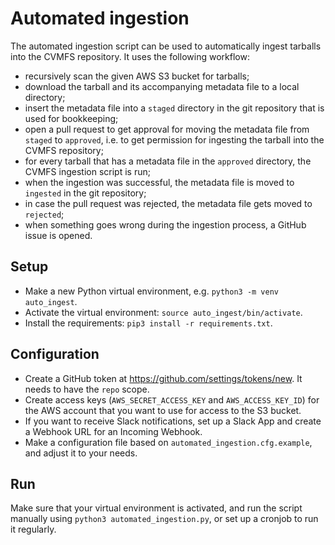 # Automated ingestion

The automated ingestion script can be used to automatically ingest tarballs into the CVMFS repository.
It uses the following workflow:
- recursively scan the given AWS S3 bucket for tarballs;
- download the tarball and its accompanying metadata file to a local directory;
- insert the metadata file into a `staged` directory in the git repository that is used for bookkeeping;
- open a pull request to get approval for moving the metadata file from `staged` to `approved`, i.e. to get permission for ingesting the tarball into the CVMFS repository;
- for every tarball that has a metadata file in the `approved` directory, the CVMFS ingestion script is run;
- when the ingestion was successful, the metadata file is moved to `ingested` in the git repository;
- in case the pull request was rejected, the metadata file gets moved to `rejected`;
- when something goes wrong during the ingestion process, a GitHub issue is opened.

## Setup

- Make a new Python virtual environment, e.g. `python3 -m venv auto_ingest`.
- Activate the virtual environment: `source auto_ingest/bin/activate`.
- Install the requirements: `pip3 install -r requirements.txt`.

## Configuration
- Create a GitHub token at https://github.com/settings/tokens/new. It needs to have the `repo` scope.
- Create access keys (`AWS_SECRET_ACCESS_KEY` and `AWS_ACCESS_KEY_ID`) for the AWS account that you want to use for access to the S3 bucket.
- If you want to receive Slack notifications, set up a Slack App and create a Webhook URL for an Incoming Webhook.
- Make a configuration file based on `automated_ingestion.cfg.example`, and adjust it to your needs.

## Run
Make sure that your virtual environment is activated, and run the script manually using `python3 automated_ingestion.py`, or set up a cronjob to run it regularly.
